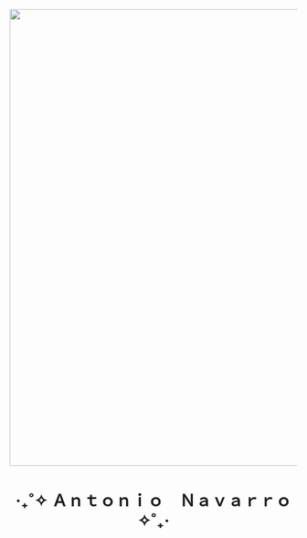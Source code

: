 [<img src="https://github.com/toninavhd/img_Presentacion/blob/main/toninavmulti.png" width="800"/>](https://github.com/toninavhd/img_Presentacion/blob/main/toninavmulti.png)
<center><h1> ‎‧₊˚✧ Ａｎｔｏｎｉｏ　Ｎａｖａｒｒｏ ✧˚₊‧ </h1></center>

<!--
**toninavhd/toninavhd** is a ✨ _special_ ✨ repository because its `README.md` (this file) appears on your GitHub profile.
Here are some ideas to get you started:
- 🔭 I’m currently working on ...
- 🌱 I’m currently learning ...
- 👯 I’m looking to collaborate on ...
- 🤔 I’m looking for help with ...
- 💬 Ask me about ...
- 📫 How to reach me: ...
- 😄 Pronouns: ...
- ⚡ Fun fact: ...
-->
